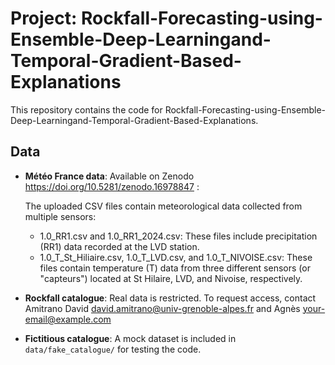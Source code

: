 # Project: Rockfall-Forecasting-using-Ensemble-Deep-Learningand-Temporal-Gradient-Based-Explanations


This repository contains the code for Rockfall-Forecasting-using-Ensemble-Deep-Learningand-Temporal-Gradient-Based-Explanations.

## Data

- **Météo France data**: Available on Zenodo https://doi.org/10.5281/zenodo.16978847 :
  
  The uploaded CSV files contain meteorological data collected from multiple sensors:
    - 1.0_RR1.csv and 1.0_RR1_2024.csv: These files include precipitation (RR1) data recorded at the LVD station.
    - 1.0_T_St_Hiliaire.csv, 1.0_T_LVD.csv, and 1.0_T_NIVOISE.csv: These files contain temperature (T) data from three different sensors (or "capteurs") located at St Hilaire, LVD, and Nivoise, respectively.

- **Rockfall catalogue**: Real data is restricted. To request access, contact Amitrano David <david.amitrano@univ-grenoble-alpes.fr> and Agnès [your-email@example.com](mailto:your-email@example.com) 
- **Fictitious catalogue**: A mock dataset is included in `data/fake_catalogue/` for testing the code.  
